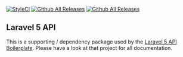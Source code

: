 [![StyleCI](https://github.styleci.io/repos/131504248/shield?branch=master)](https://github.styleci.io/repos/131504248)
[![Github All Releases](https://img.shields.io/packagist/dt/specialtactics/l5-api.svg)]()
[![Github All Releases](https://img.shields.io/packagist/dm/specialtactics/l5-api.svg)]()

## Laravel 5 API

This is a supporting / dependency package used by the [Laravel 5 API Boilerplate](https://github.com/specialtactics/l5-api-boilerplate). Please have a look at that project for all documentation.